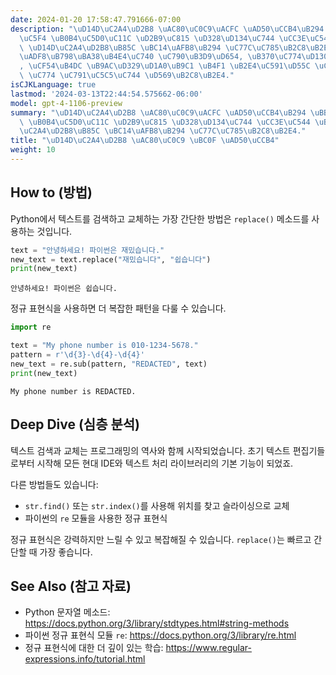 ```yaml
---
date: 2024-01-20 17:58:47.791666-07:00
description: "\uD14D\uC2A4\uD2B8 \uAC80\uC0C9\uACFC \uAD50\uCCB4\uB294 \uBB38\uC790\
  \uC5F4 \uB0B4\uC5D0\uC11C \uD2B9\uC815 \uD328\uD134\uC744 \uCC3E\uC544 \uB2E4\uB978\
  \ \uD14D\uC2A4\uD2B8\uB85C \uBC14\uAFB8\uB294 \uC77C\uC785\uB2C8\uB2E4. \uD504\uB85C\
  \uADF8\uB798\uBA38\uB4E4\uC740 \uC790\uB3D9\uD654, \uB370\uC774\uD130 \uC815\uC81C\
  , \uCF54\uB4DC \uB9AC\uD329\uD1A0\uB9C1 \uB4F1 \uB2E4\uC591\uD55C \uC774\uC720\uB85C\
  \ \uC774 \uC791\uC5C5\uC744 \uD569\uB2C8\uB2E4."
isCJKLanguage: true
lastmod: '2024-03-13T22:44:54.575662-06:00'
model: gpt-4-1106-preview
summary: "\uD14D\uC2A4\uD2B8 \uAC80\uC0C9\uACFC \uAD50\uCCB4\uB294 \uBB38\uC790\uC5F4\
  \ \uB0B4\uC5D0\uC11C \uD2B9\uC815 \uD328\uD134\uC744 \uCC3E\uC544 \uB2E4\uB978 \uD14D\
  \uC2A4\uD2B8\uB85C \uBC14\uAFB8\uB294 \uC77C\uC785\uB2C8\uB2E4."
title: "\uD14D\uC2A4\uD2B8 \uAC80\uC0C9 \uBC0F \uAD50\uCCB4"
weight: 10
---
```


## How to (방법)
Python에서 텍스트를 검색하고 교체하는 가장 간단한 방법은 `replace()` 메소드를 사용하는 것입니다.

```python
text = "안녕하세요! 파이썬은 재밌습니다."
new_text = text.replace("재밌습니다", "쉽습니다")
print(new_text)
```

```
안녕하세요! 파이썬은 쉽습니다.
```

정규 표현식을 사용하면 더 복잡한 패턴을 다룰 수 있습니다.

```python
import re

text = "My phone number is 010-1234-5678."
pattern = r'\d{3}-\d{4}-\d{4}'
new_text = re.sub(pattern, "REDACTED", text)
print(new_text)
```

```
My phone number is REDACTED.
```

## Deep Dive (심층 분석)
텍스트 검색과 교체는 프로그래밍의 역사와 함께 시작되었습니다. 초기 텍스트 편집기들로부터 시작해 모든 현대 IDE와 텍스트 처리 라이브러리의 기본 기능이 되었죠.

다른 방법들도 있습니다:
- `str.find()` 또는 `str.index()`를 사용해 위치를 찾고 슬라이싱으로 교체
- 파이썬의 `re` 모듈을 사용한 정규 표현식

정규 표현식은 강력하지만 느릴 수 있고 복잡해질 수 있습니다. `replace()`는 빠르고 간단할 때 가장 좋습니다.

## See Also (참고 자료)
- Python 문자열 메소드: https://docs.python.org/3/library/stdtypes.html#string-methods
- 파이썬 정규 표현식 모듈 `re`: https://docs.python.org/3/library/re.html
- 정규 표현식에 대한 더 깊이 있는 학습: https://www.regular-expressions.info/tutorial.html
